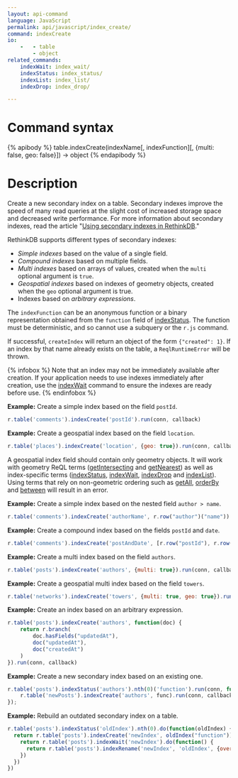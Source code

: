 ```yaml
---
layout: api-command
language: JavaScript
permalink: api/javascript/index_create/
command: indexCreate
io:
    -   - table
        - object
related_commands:
    indexWait: index_wait/
    indexStatus: index_status/
    indexList: index_list/
    indexDrop: index_drop/

---
```


# Command syntax #

{% apibody %}
table.indexCreate(indexName[, indexFunction][, {multi: false, geo: false}]) &rarr; object
{% endapibody %}

# Description #

Create a new secondary index on a table. Secondary indexes improve the speed of many read queries at the slight cost of increased storage space and decreased write performance. For more information about secondary indexes, read the article "[Using secondary indexes in RethinkDB](/docs/secondary-indexes/)."

RethinkDB supports different types of secondary indexes:

- *Simple indexes* based on the value of a single field.
- *Compound indexes* based on multiple fields.
- *Multi indexes* based on arrays of values, created when the `multi` optional argument is `true`.
- *Geospatial indexes* based on indexes of geometry objects, created when the `geo` optional argument is true.
- Indexes based on *arbitrary expressions*.

The `indexFunction` can be an anonymous function or a binary representation obtained from the `function` field of [indexStatus](/api/javascript/index_status). The function must be deterministic, and so cannot use a subquery or the `r.js` command.

If successful, `createIndex` will return an object of the form `{"created": 1}`. If an index by that name already exists on the table, a `ReqlRuntimeError` will be thrown.

{% infobox %}
Note that an index may not be immediately available after creation. If your application needs to use indexes immediately after creation, use the [indexWait](/api/javascript/index_wait) command to ensure the indexes are ready before use.
{% endinfobox %}

__Example:__ Create a simple index based on the field `postId`.

```javascript
r.table('comments').indexCreate('postId').run(conn, callback)
```

__Example:__ Create a geospatial index based on the field `location`.

```javascript
r.table('places').indexCreate('location', {geo: true}).run(conn, callback)
```

A geospatial index field should contain only geometry objects. It will work with geometry ReQL terms ([getIntersecting](/api/javascript/get_intersecting/) and [getNearest](/api/javascript/get_nearest/)) as well as index-specific terms ([indexStatus](/api/javascript/index_status), [indexWait](/api/javascript/index_wait), [indexDrop](/api/javascript/index_drop) and [indexList](/api/javascript/index_list)). Using terms that rely on non-geometric ordering such as [getAll](/api/javascript/get_all/), [orderBy](/api/javascript/order_by/) and [between](/api/javascript/between/) will result in an error.

__Example:__ Create a simple index based on the nested field `author > name`.

```javascript
r.table('comments').indexCreate('authorName', r.row("author")("name")).run(conn, callback)
```


__Example:__ Create a compound index based on the fields `postId` and `date`.

```javascript
r.table('comments').indexCreate('postAndDate', [r.row("postId"), r.row("date")]).run(conn, callback)
```

__Example:__ Create a multi index based on the field `authors`.

```javascript
r.table('posts').indexCreate('authors', {multi: true}).run(conn, callback)
```

__Example:__ Create a geospatial multi index based on the field `towers`.

```javascript
r.table('networks').indexCreate('towers', {multi: true, geo: true}).run(conn, callback)
```

__Example:__ Create an index based on an arbitrary expression.

```javascript
r.table('posts').indexCreate('authors', function(doc) {
    return r.branch(
        doc.hasFields("updatedAt"),
        doc("updatedAt"),
        doc("createdAt")
    )
}).run(conn, callback)
```

__Example:__ Create a new secondary index based on an existing one.

```javascript
r.table('posts').indexStatus('authors').nth(0)('function').run(conn, function (func) {
    r.table('newPosts').indexCreate('authors', func).run(conn, callback);
});
```

__Example:__ Rebuild an outdated secondary index on a table.

```javascript
r.table('posts').indexStatus('oldIndex').nth(0).do(function(oldIndex) {
  return r.table('posts').indexCreate('newIndex', oldIndex("function")).do(function() {
    return r.table('posts').indexWait('newIndex').do(function() {
      return r.table('posts').indexRename('newIndex', 'oldIndex', {overwrite: true})
    })
  })
})
```
